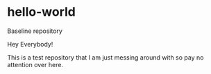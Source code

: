 # hello-world
Baseline repository

Hey Everybody!

This is a test repository that I am just messing around with so pay no attention over here.
